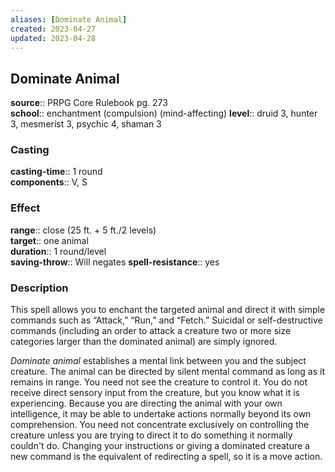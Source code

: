 ```yaml
---
aliases: [Dominate Animal]
created: 2023-04-27
updated: 2023-04-28
---
```


## Dominate Animal

**source**:: PRPG Core Rulebook pg. 273  
**school**:: enchantment (compulsion) (mind-affecting)
**level**:: druid 3, hunter 3, mesmerist 3, psychic 4, shaman 3

### Casting

**casting-time**:: 1 round  
**components**:: V, S

### Effect

**range**:: close (25 ft. + 5 ft./2 levels)  
**target**:: one animal  
**duration**:: 1 round/level  
**saving-throw**:: Will negates
**spell-resistance**:: yes

### Description

This spell allows you to enchant the targeted animal and direct it with simple commands such as “Attack,” “Run,” and “Fetch.” Suicidal or self-destructive commands (including an order to attack a creature two or more size categories larger than the dominated animal) are simply ignored.  
  
*Dominate animal* establishes a mental link between you and the subject creature. The animal can be directed by silent mental command as long as it remains in range. You need not see the creature to control it. You do not receive direct sensory input from the creature, but you know what it is experiencing. Because you are directing the animal with your own intelligence, it may be able to undertake actions normally beyond its own comprehension. You need not concentrate exclusively on controlling the creature unless you are trying to direct it to do something it normally couldn't do. Changing your instructions or giving a dominated creature a new command is the equivalent of redirecting a spell, so it is a move action.
